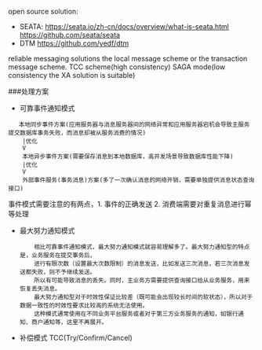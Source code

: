 open source solution:
- SEATA: 
    https://seata.io/zh-cn/docs/overview/what-is-seata.html
    https://github.com/seata/seata
- DTM
    https://github.com/yedf/dtm
    

reliable messaging solutions
the local message scheme or the transaction message scheme.
TCC scheme(high consistency)
 SAGA mode(low consistency
 the XA solution is suitable)
 
 
###处理方案
 - 可靠事件通知模式
 ```
    本地同步事件方案(应用服务器与消息服务器间的网络异常和应用服务器宕机会导致主服务提交数据库事务失败，而消息却被从服务消费的情况)
     |优化
     V
     本地异步事件方案(需要保存消息到本地数据库，高并发场景导致数据库性能下降)
     |优化
     V
     外部事件服务(事务消息)方案(多了一次确认消息的网络开销，需要单独提供消息状态查询接口)
```
  事件模式需要注意的有两点，1. 事件的正确发送 2. 消费端需要对重复消息进行幂等处理


 - 最大努力通知模式
    ```
        相比可靠事件通知模式，最大努力通知模式就容易理解多了。最大努力通知型的特点是，业务服务在提交事务后，
        进行有限次数（设置最大次数限制）的消息发送，比如发送三次消息，若三次消息发送都失败，则不予继续发送。
        所以有可能导致消息的丢失。同时，主业务方需要提供查询接口给从业务服务，用来恢复丢失消息。
        最大努力通知型对于时效性保证比较差（既可能会出现较长时间的软状态），所以对于数据一致性的时效性要求比较高的系统无法使用。
        这种模式通常使用在不同业务平台服务或者对于第三方业务服务的通知，如银行通知、商户通知等，这里不再展开。
   ```
   
- 补偿模式
    TCC(Try/Confirm/Cancel)
